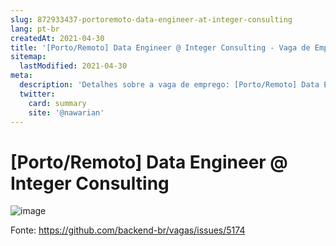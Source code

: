 ```yaml
---
slug: 872933437-portoremoto-data-engineer-at-integer-consulting
lang: pt-br
createdAt: 2021-04-30
title: '[Porto/Remoto] Data Engineer @ Integer Consulting - Vaga de Emprego'
sitemap:
  lastModified: 2021-04-30
meta:
  description: 'Detalhes sobre a vaga de emprego: [Porto/Remoto] Data Engineer @ Integer Consulting'
  twitter:
    card: summary
    site: '@nawarian'
---
```


# [Porto/Remoto] Data Engineer @ Integer Consulting

![image](https://user-images.githubusercontent.com/76117436/116731853-2a298800-a9e2-11eb-8d11-d2c50885d782.png)

Fonte: https://github.com/backend-br/vagas/issues/5174